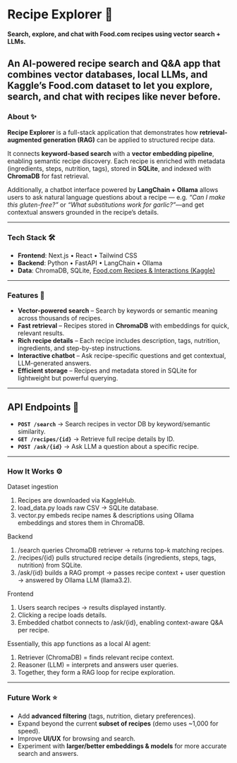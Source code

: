 # Recipe Explorer 🍲

**Search, explore, and chat with Food.com recipes using vector search + LLMs.**

An AI-powered recipe search and Q&A app that combines **vector databases, local LLMs, and Kaggle’s Food.com dataset** to let you explore, search, and chat with recipes like never before.
---

### About ✨

**Recipe Explorer** is a full-stack application that demonstrates how **retrieval-augmented generation (RAG)** can be applied to structured recipe data.

It connects **keyword-based search** with a **vector embedding pipeline**, enabling semantic recipe discovery. Each recipe is enriched with metadata (ingredients, steps, nutrition, tags), stored in **SQLite**, and indexed with **ChromaDB** for fast retrieval.

Additionally, a chatbot interface powered by **LangChain + Ollama** allows users to ask natural language questions about a recipe — e.g. *“Can I make this gluten-free?”* or *“What substitutions work for garlic?”*—and get contextual answers grounded in the recipe’s details.

---

### Tech Stack 🛠️

- **Frontend**: Next.js • React • Tailwind CSS  
- **Backend**: Python • FastAPI • LangChain • Ollama
- **Data**: ChromaDB, SQLite, [Food.com Recipes & Interactions (Kaggle)](https://www.kaggle.com/datasets/shuyangli94/food-com-recipes-and-user-interactions)

---

### Features 📖

- **Vector-powered search** – Search by keywords or semantic meaning across thousands of recipes.  
- **Fast retrieval** – Recipes stored in **ChromaDB** with embeddings for quick, relevant results.  
- **Rich recipe details** – Each recipe includes description, tags, nutrition, ingredients, and step-by-step instructions.  
- **Interactive chatbot** – Ask recipe-specific questions and get contextual, LLM-generated answers.  
- **Efficient storage** – Recipes and metadata stored in SQLite for lightweight but powerful querying.

---

## API Endpoints 🔌
- **`POST /search`** → Search recipes in vector DB by keyword/semantic similarity.  
- **`GET /recipes/{id}`** → Retrieve full recipe details by ID.  
- **`POST /ask/{id}`** → Ask LLM a question about a specific recipe.  

---

### How It Works ⚙️

Dataset ingestion
1. Recipes are downloaded via KaggleHub.
2. load_data.py loads raw CSV → SQLite database.
3. vector.py embeds recipe names & descriptions using Ollama embeddings and stores them in ChromaDB.

Backend 
1. /search queries ChromaDB retriever → returns top-k matching recipes.
2. /recipes/{id} pulls structured recipe details (ingredients, steps, tags, nutrition) from SQLite.
3. /ask/{id} builds a RAG prompt → passes recipe context + user question → answered by Ollama LLM (llama3.2).

Frontend
1. Users search recipes → results displayed instantly.
2. Clicking a recipe loads details.
3. Embedded chatbot connects to /ask/{id}, enabling context-aware Q&A per recipe.

Essentially, this app functions as a local AI agent:
1. Retriever (ChromaDB) = finds relevant recipe context.
2. Reasoner (LLM) = interprets and answers user queries.
3. Together, they form a RAG loop for recipe exploration.

---

### Future Work ⭐ 

- Add **advanced filtering** (tags, nutrition, dietary preferences).  
- Expand beyond the current **subset of recipes** (demo uses ~1,000 for speed).  
- Improve **UI/UX** for browsing and search.  
- Experiment with **larger/better embeddings & models** for more accurate search and answers.
